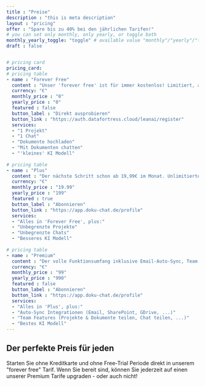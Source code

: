 ```yaml
---
title : "Preise"
description : "this is meta description"
layout : "pricing"
offer : "Spare bis zu 40% bei den jährlichen Tarifen!"
# you can set only monthly, only yearly, or toggle both
monthly_yearly_toggle: "toggle" # available value "monthly"/"yearly"/"toggle"
draft : false


# pricing card
pricing_card:
# pricing table
- name : "Forever Free"
  content : "Unser 'forever free' ist für immer kostenlos! Limitiert, aber perfekt zum kennenlernen und ausprobieren. Keine Kreditkarte erforderlich."
  currency: "€"
  monthly_price : "0"
  yearly_price : "0"
  featured : false
  button_label : "Direkt ausprobieren"
  button_link : "https://auth.datafortress.cloud/leanai/register"
  services:
  - "1 Projekt"
  - "1 Chat"
  - "Dokumente hochladen"
  - "Mit Dokumenten chatten"
  - "'kleines' KI Modell"
  
# pricing table
- name : "Plus"
  content : "Der nächste Schritt schon ab 19,99€ im Monat. Unlimitierte Chats, besseres KI Modell und mehr."
  currency: "€"
  monthly_price : "19.99"
  yearly_price : "199"
  featured : true
  button_label : "Abonnieren"
  button_link : "https://app.doku-chat.de/profile"
  services:
  - "Alles in 'Forever Free', plus:"
  - "Unbegrenzte Projekte"
  - "Unbegrenzte Chats"
  - "Besseres KI Modell"
  
# pricing table
- name : "Premium"
  content : "Der volle Funktionsumfang inklusive Email-Auto-Sync, Team Features, Sharing, und dem besten KI Modell."
  currency: "€"
  monthly_price : "99"
  yearly_price : "990"
  featured : false
  button_label : "Abonnieren"
  button_link : "https://app.doku-chat.de/profile"
  services:
  - "Alles in 'Plus', plus:"
  - "Auto-Sync Integrationen (Email, SharePoint, GDrive, ...)"
  - "Team Features (Projekte & Dokumente teilen, Chat teilen, ...)"
  - "Bestes KI Modell"
---
```


## Der perfekte Preis für jeden

Starten Sie ohne Kreditkarte und ohne Free-Trial Periode direkt in unserem "forever free" Tarif. Wenn Sie bereit sind, können Sie jederzeit auf einen unserer Premium Tarife upgraden - oder auch nicht!